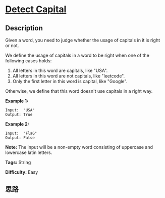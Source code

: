 # [Detect Capital][title]

## Description

Given a word, you need to judge whether the usage of capitals in it is right
or not.

We define the usage of capitals in a word to be right when one of the
following cases holds:

  1. All letters in this word are capitals, like "USA".
  2. All letters in this word are not capitals, like "leetcode".
  3. Only the first letter in this word is capital, like "Google".

Otherwise, we define that this word doesn't use capitals in a right way.



**Example 1:**
            Input:  "USA"    Output: True    



**Example 2:**
            Input:  "FlaG"    Output: False    



**Note:** The input will be a non-empty word consisting of uppercase and
lowercase latin letters.


**Tags:** String

**Difficulty:** Easy

## 思路

[title]: https://leetcode.com/problems/detect-capital

